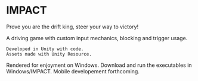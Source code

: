 # IMPACT
Prove you are the drift king, steer your way to victory!

A driving game with custom input mechanics, blocking and trigger usage.

	Developed in Unity with code.
	Assets made with Unity Resource.

Rendered for enjoyment on Windows. Download and run the executables in Windows/IMPACT.
Mobile developement forthcoming.

